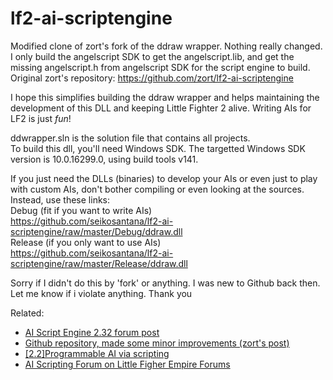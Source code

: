 # lf2-ai-scriptengine
Modified clone of zort's fork of the ddraw wrapper.
Nothing really changed. I only build the angelscript SDK to get the angelscript.lib, and get the missing angelscript.h from angelscript SDK for the script engine to build.
Original zort's repository: https://github.com/zort/lf2-ai-scriptengine

I hope this simplifies building the ddraw wrapper and helps maintaining the development of this DLL and keeping Little Fighter 2 alive.
Writing AIs for LF2 is just _fun_!

ddwrapper.sln is the solution file that contains all projects.  
To build this dll, you'll need Windows SDK. The targetted Windows SDK version is 10.0.16299.0, using build tools v141.
  
If you just need the DLLs (binaries) to develop your AIs or even just to play with custom AIs, don't bother compiling or even looking at the sources.  
Instead, use these links:  
Debug (fit if you want to write AIs)  
https://github.com/seikosantana/lf2-ai-scriptengine/raw/master/Debug/ddraw.dll  
Release (if you only want to use AIs)  
https://github.com/seikosantana/lf2-ai-scriptengine/raw/master/Release/ddraw.dll


Sorry if I didn't do this by 'fork' or anything. I was new to Github back then. Let me know if i violate anything.
Thank you


Related:  
- [AI Script Engine 2.32 forum post](https://lf-empire.de/forum/showthread.php?tid=11004)
- [Github repository, made some minor improvements (zort's post)](https://lf-empire.de/forum/showthread.php?tid=10945)
- [[2.2]Programmable AI via scripting](https://lf-empire.de/forum/showthread.php?tid=7927)
- [AI Scripting Forum on Little Figher Empire Forums](https://lf-empire.de/forum/forumdisplay.php?fid=56)
